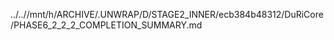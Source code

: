 ../..//mnt/h/ARCHIVE/.UNWRAP/D/STAGE2_INNER/ecb384b48312/DuRiCore/PHASE6_2_2_2_COMPLETION_SUMMARY.md
